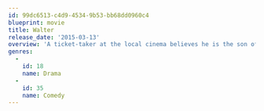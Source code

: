 ```yaml
---
id: 99dc6513-c4d9-4534-9b53-bb68dd0960c4
blueprint: movie
title: Walter
release_date: '2015-03-13'
overview: 'A ticket-taker at the local cinema believes he is the son of God. He has agreed to decide the eternal fate of everyone he comes in to contact with.'
genres:
  -
    id: 18
    name: Drama
  -
    id: 35
    name: Comedy
---
```

